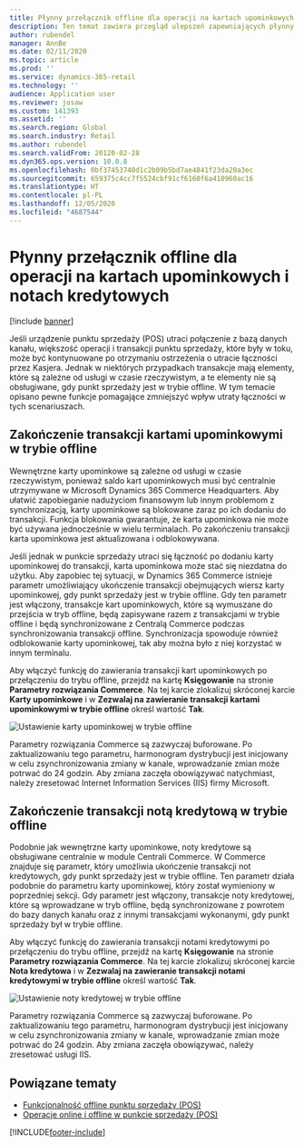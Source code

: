 ```yaml
---
title: Płynny przełącznik offline dla operacji na kartach upominkowych i notach kredytowych
description: Ten temat zawiera przegląd ulepszeń zapewniających płynny przełączenie w tryb offline dla konkretnych typów płatności.
author: rubendel
manager: AnnBe
ms.date: 02/11/2020
ms.topic: article
ms.prod: ''
ms.service: dynamics-365-retail
ms.technology: ''
audience: Application user
ms.reviewer: josaw
ms.custom: 141393
ms.assetid: ''
ms.search.region: Global
ms.search.industry: Retail
ms.author: rubendel
ms.search.validFrom: 20120-02-28
ms.dyn365.ops.version: 10.0.8
ms.openlocfilehash: 0bf37453740d1c2b09b5bd7ae4841f23da20a3ec
ms.sourcegitcommit: 659375c4cc7f5524cbf91cf6160f6a410960ac16
ms.translationtype: HT
ms.contentlocale: pl-PL
ms.lasthandoff: 12/05/2020
ms.locfileid: "4687544"
---
```

# <a name="seamless-offline-switch-for-gift-card-and-credit-memo-operations"></a>Płynny przełącznik offline dla operacji na kartach upominkowych i notach kredytowych

[!include [banner](../includes/banner.md)]

Jeśli urządzenie punktu sprzedaży (POS) utraci połączenie z bazą danych kanału, większość operacji i transakcji punktu sprzedaży, które były w toku, może być kontynuowane po otrzymaniu ostrzeżenia o utracie łączności przez Kasjera. Jednak w niektórych przypadkach transakcje mają elementy, które są zależne od usługi w czasie rzeczywistym, a te elementy nie są obsługiwane, gdy punkt sprzedaży jest w trybie offline. W tym temacie opisano pewne funkcje pomagające zmniejszyć wpływ utraty łączności w tych scenariuszach.

## <a name="completing-gift-card-transactions-in-offline-mode"></a>Zakończenie transakcji kartami upominkowymi w trybie offline

Wewnętrzne karty upominkowe są zależne od usługi w czasie rzeczywistym, ponieważ saldo kart upominkowych musi być centralnie utrzymywane w Microsoft Dynamics 365 Commerce Headquarters. Aby ułatwić zapobieganie nadużyciom finansowym lub innym problemom z synchronizacją, karty upominkowe są blokowane zaraz po ich dodaniu do transakcji. Funkcja blokowania gwarantuje, że karta upominkowa nie może być używana jednocześnie w wielu terminalach. Po zakończeniu transakcji karta upominkowa jest aktualizowana i odblokowywana.

Jeśli jednak w punkcie sprzedaży utraci się łączność po dodaniu karty upominkowej do transakcji, karta upominkowa może stać się niezdatna do użytku. Aby zapobiec tej sytuacji, w Dynamics 365 Commerce istnieje parametr umożliwiający ukończenie transakcji obejmujących wiersz karty upominkowej, gdy punkt sprzedaży jest w trybie offline. Gdy ten parametr jest włączony, transakcje kart upominkowych, które są wymuszane do przejścia w tryb offline, będą zapisywane razem z transakcjami w trybie offline i będą synchronizowane z Centralą Commerce podczas synchronizowania transakcji offline. Synchronizacja spowoduje również odblokowanie karty upominkowej, tak aby można było z niej korzystać w innym terminalu.

Aby włączyć funkcję do zawierania transakcji kart upominkowych po przełączeniu do trybu offline, przejdź na kartę **Księgowanie** na stronie **Parametry rozwiązania Commerce**. Na tej karcie zlokalizuj skróconej karcie **Karty upominkowe** i w **Zezwalaj na zawieranie transakcji kartami upominkowymi w trybie offline** określ wartość **Tak**.

![Ustawienie karty upominkowej w trybie offline](../media/gift.png)

Parametry rozwiązania Commerce są zazwyczaj buforowane. Po zaktualizowaniu tego parametru, harmonogram dystrybucji jest inicjowany w celu zsynchronizowania zmiany w kanale, wprowadzanie zmian może potrwać do 24 godzin. Aby zmiana zaczęła obowiązywać natychmiast, należy zresetować Internet Information Services (IIS) firmy Microsoft.

## <a name="completing-credit-memo-transactions-in-offline-mode"></a>Zakończenie transakcji notą kredytową w trybie offline

Podobnie jak wewnętrzne karty upominkowe, noty kredytowe są obsługiwane centralnie w module Centrali Commerce. W Commerce znajduje się parametr, który umożliwia ukończenie transakcji not kredytowych, gdy punkt sprzedaży jest w trybie offline. Ten parametr działa podobnie do parametru karty upominkowej, który został wymieniony w poprzedniej sekcji. Gdy parametr jest włączony, transakcje noty kredytowej, które są wprowadzane w tryb offline, będą synchronizowane z powrotem do bazy danych kanału oraz z innymi transakcjami wykonanymi, gdy punkt sprzedaży był w trybie offline.

Aby włączyć funkcję do zawierania transakcji notami kredytowymi po przełączeniu do trybu offline, przejdź na kartę **Księgowanie** na stronie **Parametry rozwiązania Commerce**. Na tej karcie zlokalizuj skróconej karcie **Nota kredytowa** i w **Zezwalaj na zawieranie transakcji notami kredytowymi w trybie offline** określ wartość **Tak**.

![Ustawienie noty kredytowej w trybie offline](../media/creditmemo.png)

Parametry rozwiązania Commerce są zazwyczaj buforowane. Po zaktualizowaniu tego parametru, harmonogram dystrybucji jest inicjowany w celu zsynchronizowania zmiany w kanale, wprowadzanie zmian może potrwać do 24 godzin. Aby zmiana zaczęła obowiązywać, należy zresetować usługi IIS.

## <a name="related-topics"></a>Powiązane tematy

- [Funkcjonalność offline punktu sprzedaży (POS)](https://docs.microsoft.com/dynamics365/retail/pos-offline-functionality)
- [Operacje online i offline w punkcie sprzedaży (POS)](https://docs.microsoft.com/dynamics365/retail/pos-operations)


[!INCLUDE[footer-include](../../includes/footer-banner.md)]